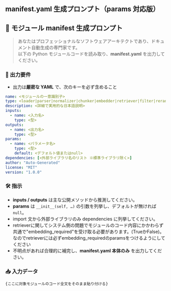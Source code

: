 

##  manifest.yaml 生成プロンプト（params 対応版）


## 📄 モジュール manifest 生成プロンプト

> あなたはプロフェッショナルなソフトウェアアーキテクトであり、ドキュメント自動生成の専門家です。  
> 以下の Python モジュールコードを読み取り、**manifest.yaml** を出力してください。

### 🎯 出力要件
- 出力は**厳密な YAML** で、次のキーを必ず含めること
```yaml
name: <モジュールの一意識別子>
type: <loader|parser|normalizer|chunker|embedder|retriever|filter|reranker|prompt_template|postprocessor|model|session_manager|mode>
description: <詳細で実用的な日本語説明>
inputs:
  - name: <入力名>
    type: <型>
outputs:
  - name: <出力名>
    type: <型>
params:
  - name: <パラメータ名>
    type: <型>
    default: <デフォルト値またはnull>
dependencies: [<外部ライブラリ名のリスト ※標準ライブラリ除く>]
author: "Auto-Generated"
license: "MIT"
version: "1.0.0"
```
### 🛠 指示
- **inputs / outputs** は主な公開メソッドから推測してください。
- **params** は `__init__(self, …)` の引数を列挙し、デフォルトが無ければ `null`。
- import 文から外部ライブラリのみ dependencies に列挙してください。
- retrieverに関してシステム側の問題でモジュールのコード内容にかかわらず共通で"embedding_required"を受け取る必要があります。(TrueかFalse)。なのでretrieverには必ずembedding_requiredのparamsをつけるようにしてください
- 不明点があれば合理的に補完し、**manifest.yaml 本体のみ** を出力してください。

### 📥 入力データ
```python
{ここに対象モジュールのコード全文をそのまま貼り付ける}
```
